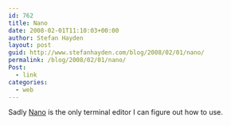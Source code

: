 ```yaml
---
id: 762
title: Nano
date: 2008-02-01T11:10:03+00:00
author: Stefan Hayden
layout: post
guid: http://www.stefanhayden.com/blog/2008/02/01/nano/
permalink: /blog/2008/02/01/nano/
Post:
  - link
categories:
  - web
---
```

Sadly <a href="http://xkcd.com/378/">Nano</a> is the only terminal editor I can figure out how to use.